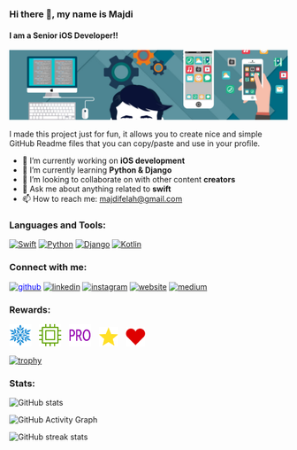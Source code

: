 ### Hi there 👋, my name is Majdi
#### I am a Senior iOS Developer!!
![I am a Senior iOS Developer!!](https://github.com/majdifelah/majdifelah/blob/main/1562147883946.jpeg)

I made this project just for fun, it allows you to create nice and simple GitHub Readme files that you can copy/paste and use in your profile.

- 🔭 I’m currently working on **iOS development** 
- 🌱 I’m currently learning **Python & Django** 
- 👯 I’m looking to collaborate on with other content **creators** 
- 💬 Ask me about anything related to **swift** 
- 📫 How to reach me: majdifelah@gmail.com 
### Languages and Tools:

[<img src='https://simpleicons.org/icons/swift.svg' alt='Swift' height='40'>]()
[<img src='https://simpleicons.org/icons/python.svg' alt='Python' height='40'>]()
[<img src='https://simpleicons.org/icons/django.svg' alt='Django' height='40'>]()
[<img src='https://simpleicons.org/icons/kotlin.svg' alt='Kotlin' height='40'>]()

### Connect with me:

[<img src='https://cdn.jsdelivr.net/npm/simple-icons@3.0.1/icons/github.svg' style="color:blue" alt='github' height='40'>](https://github.com/majdifelah)  [<img src='https://cdn.jsdelivr.net/npm/simple-icons@3.0.1/icons/linkedin.svg' alt='linkedin' height='40'>](https://www.linkedin.com/in/majdifelah/)  [<img src='https://cdn.jsdelivr.net/npm/simple-icons@3.0.1/icons/instagram.svg' alt='instagram' height='40'>](https://www.instagram.com/majdifelah/)  [<img src='https://cdn.jsdelivr.net/npm/simple-icons@3.0.1/icons/icloud.svg' alt='website' height='40'>](www.majdifelahdevs.co.uk)  [<img src='https://cdn.jsdelivr.net/npm/simple-icons@3.0.1/icons/medium.svg' alt='medium' height='40'>](https://majdifelah.medium.com/)  

### Rewards:

<a href='https://archiveprogram.github.com/'><img src='https://raw.githubusercontent.com/acervenky/animated-github-badges/master/assets/acbadge.gif' width='40' height='40'></a> <a href='https://docs.github.com/en/developers'><img src='https://raw.githubusercontent.com/acervenky/animated-github-badges/master/assets/devbadge.gif' width='40' height='40'></a> <a href='https://github.com/pricing'><img src='https://raw.githubusercontent.com/acervenky/animated-github-badges/master/assets/pro.gif' width='40' height='40'></a> <a href='https://stars.github.com/'><img src='https://raw.githubusercontent.com/acervenky/animated-github-badges/master/assets/starbadge.gif' width='35' height='35'></a> <a href='https://docs.github.com/en/github/supporting-the-open-source-community-with-github-sponsors'><img src='https://raw.githubusercontent.com/acervenky/animated-github-badges/master/assets/sponsorbadge.gif' width='35' height='35'></a> 

[![trophy](https://github-profile-trophy.vercel.app/?username=majdifelah)](https://github.com/ryo-ma/github-profile-trophy)

### Stats:

![GitHub stats](https://github-readme-stats.vercel.app/api?username=majdifelah&show_icons=true)  

![GitHub Activity Graph](https://activity-graph.herokuapp.com/graph?username=majdifelah)  

![GitHub streak stats](https://github-readme-streak-stats.herokuapp.com/?user=majdifelah)  

